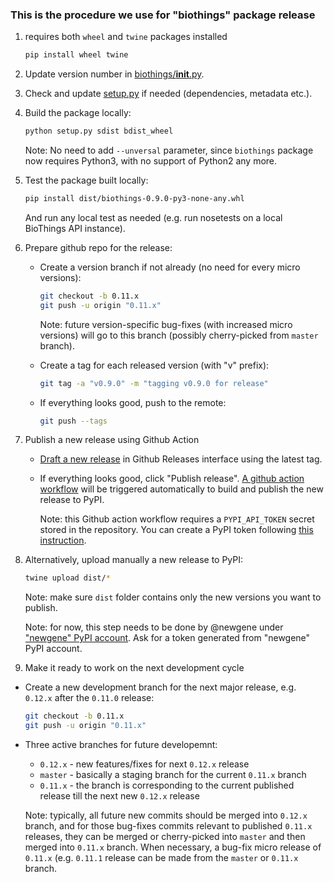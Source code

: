 ### This is the procedure we use for "biothings" package release

1. requires both `wheel` and `twine` packages installed

    ```bash
    pip install wheel twine
    ```

2. Update version number in [biothings/__init__.py](biothings/__init__.py).

3. Check and update [setup.py](setup.py) if needed (dependencies, metadata etc.).

4. Build the package locally:

    ```bash
    python setup.py sdist bdist_wheel
    ```

   Note: No need to add `--unversal` parameter, since `biothings` package now requires Python3, with no support of Python2 any more.

5. Test the package built locally:

    ```bash
    pip install dist/biothings-0.9.0-py3-none-any.whl
    ```

   And run any local test as needed (e.g. run nosetests on a local BioThings API instance).

6. Prepare github repo for the release:

   * Create a version branch if not already (no need for every micro versions):

        ```bash
        git checkout -b 0.11.x
        git push -u origin "0.11.x"
        ```

     Note: future version-specific bug-fixes (with increased micro versions) will go to this branch (possibly cherry-picked from `master` branch).

   * Create a tag for each released version (with "v" prefix):

        ```bash
        git tag -a "v0.9.0" -m "tagging v0.9.0 for release"
        ```

   * If everything looks good, push to the remote:

        ```bash
        git push --tags
        ```

7. Publish a new release using Github Action

   * [Draft a new release](https://github.com/biothings/biothings.api/releases/new) in Github Releases interface using the latest tag.
   * If everything looks good, click "Publish release". [A github action workflow](.github/workflows/pypi-publish.yml) will be triggered automatically to build and publish the new release to PyPI.

     Note: this Github action workflow requires a `PYPI_API_TOKEN` secret stored in the repository. You can create a PyPI token following [this instruction](https://pypi.org/help/#apitoken).

8. Alternatively, upload manually a new release to PyPI:

    ```bash
    twine upload dist/*
    ```

    Note: make sure `dist` folder contains only the new versions you want to publish.

    Note: for now, this step needs to be done by @newgene under ["newgene" PyPI account](https://pypi.org/user/newgene/). Ask for a token generated from "newgene" PyPI account.

9. Make it ready to work on the next development cycle

* Create a new development branch for the next major release, e.g. `0.12.x` after the `0.11.0` release:

   ```bash
   git checkout -b 0.11.x
   git push -u origin "0.11.x"
   ```

* Three active branches for future developemnt:

  * `0.12.x` - new features/fixes for next `0.12.x` release
  * `master` - basically a staging branch for the current `0.11.x` branch
  * `0.11.x` - the branch is corresponding to the current published release till the next new `0.12.x` release

  Note: typically, all future new commits should be merged into `0.12.x` branch, and for those bug-fixes commits relevant to published `0.11.x` releases, they can be merged or cherry-picked into `master` and then merged into `0.11.x` branch. When necessary, a bug-fix micro release of `0.11.x` (e.g. `0.11.1` release can be made from the `master` or `0.11.x` branch.
